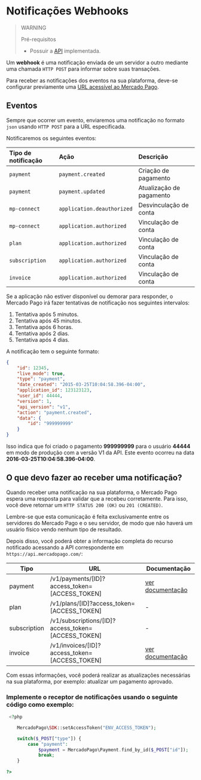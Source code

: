 # Notificações Webhooks

> WARNING
>
> Pré-requisitos
>
> * Possuir a [API](/guides/payments/api/introduction.pt.md) implementada.

Um **webhook** é uma notificação enviada de um servidor a outro mediante uma chamada `HTTP POST` para informar sobre suas transações.

Para receber as notificações dos eventos na sua plataforma, deve-se configurar previamente uma [URL acessível ao Mercado Pago](https://www.mercadopago.com/mla/account/webhooks).


## Eventos

Sempre que ocorrer um evento, enviaremos uma notificação no formato `json` usando `HTTP POST` para a URL especificada.

Notificaremos os seguintes eventos:


| Tipo de notificação  |           Ação             |         Descrição            |
| :------------------- | :------------------------- | :--------------------------- |
| `payment`            | `payment.created`          | Criação de pagamento         |
| `payment`            | `payment.updated`          | Atualização de pagamento     |
| `mp-connect`         | `application.deauthorized` | Desvinculação de conta       |
| `mp-connect`         | `application.authorized`   | Vinculação de conta          |
| `plan`               | `application.authorized`   | Vinculação de conta          |
| `subscription`       | `application.authorized`   | Vinculação de conta          |
| `invoice`            | `application.authorized`   | Vinculação de conta          |

Se a aplicação não estiver disponível ou demorar para responder, o Mercado Pago irá fazer tentativas de notificação nos seguintes intervalos:

1. Tentativa após 5 minutos.
2. Tentativa após 45 minutos.
3. Tentativa após 6 horas.
4. Tentativa após 2 dias.
5. Tentativa após 4 dias.

A notificação tem o seguinte formato:

```json
{
    "id": 12345,
    "live_mode": true,
    "type": "payment",
    "date_created": "2015-03-25T10:04:58.396-04:00",
    "application_id": 123123123,
    "user_id": 44444,
    "version": 1,
    "api_version": "v1",
    "action": "payment.created",
    "data": {
        "id": "999999999"
    }
}
```

Isso indica que foi criado o pagamento **999999999** para o usuário **44444** em modo de produção com a versão V1 da API. Este evento ocorreu na data **2016-03-25T10:04:58.396-04:00**.


## O que devo fazer ao receber uma notificação?

Quando receber uma notificação na sua plataforma, o Mercado Pago espera uma resposta para validar que a recebeu corretamente. Para isso, você deve retornar um `HTTP STATUS 200 (OK)` ou `201 (CREATED)`.

Lembre-se que esta comunicação é feita exclusivamente entre os servidores do Mercado Pago e o seu servidor, de modo que não haverá um usuário físico vendo nenhum tipo de resultado.

Depois disso, você poderá obter a informação completa do recurso notificado acessando a API correspondente em `https://api.mercadopago.com/`:

Tipo         | URL                                                  | Documentação
------------ | -----------------------------------------------------| --------------------
payment      | /v1/payments/[ID]?access\_token=[ACCESS\_TOKEN]      | [ver documentação](/reference/payments/_payments/post/)
plan         | /v1/plans/[ID]?access\_token=[ACCESS\_TOKEN]         | -
subscription | /v1/subscriptions/[ID]?access\_token=[ACCESS\_TOKEN] | -
invoice      | /v1/invoices/[ID]?access\_token=[ACCESS\_TOKEN]      | [ver documentação](/reference/invoices/_invoices/get/)


Com essas informações, você poderá realizar as atualizações necessárias na sua plataforma, por exemplo: atualizar um pagamento aprovado.


### Implemente o receptor de notificações usando o seguinte código como exemplo:

```php
 <?php

    MercadoPago\SDK::setAccessToken("ENV_ACCESS_TOKEN");

    switch($_POST["type"]) {
        case "payment":
            $payment = MercadoPago\Payment.find_by_id($_POST["id"]);
            break;
    }
    
?>
```
